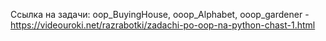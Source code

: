 Ссылка на задачи: oop_BuyingHouse, ooop_Alphabet, ooop_gardener - https://videouroki.net/razrabotki/zadachi-po-oop-na-python-chast-1.html

